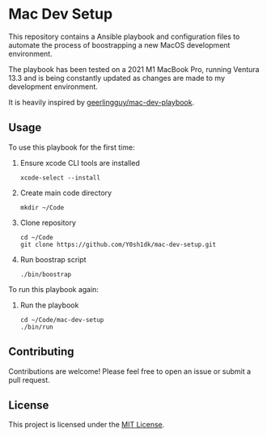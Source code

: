 # Mac Dev Setup

This repository contains a Ansible playbook and configuration files to automate the process of boostrapping a new MacOS development environment.

The playbook has been tested on a 2021 M1 MacBook Pro, running Ventura 13.3 and is being constantly updated as changes are made to my development environment.

It is heavily inspired by [geerlingguy/mac-dev-playbook](https://github.com/geerlingguy/mac-dev-playbook).

## Usage

To use this playbook for the first time:

1. Ensure xcode CLI tools are installed

   ```
   xcode-select --install
   ```

2. Create main code directory

   ```
   mkdir ~/Code
   ```

3. Clone repository

   ```
   cd ~/Code
   git clone https://github.com/Y0sh1dk/mac-dev-setup.git
   ```

4. Run boostrap script
   ```
   ./bin/boostrap
   ```

To run this playbook again:

1. Run the playbook
   ```
   cd ~/Code/mac-dev-setup
   ./bin/run
   ```

## Contributing

Contributions are welcome! Please feel free to open an issue or submit a pull request.

## License

This project is licensed under the [MIT License](LICENSE).
